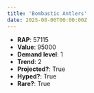 ```yaml
---
title: 'Bombastic Antlers'
date: 2025-08-06T00:00:00Z
---
```

- **RAP**: 57115
- **Value**: 95000
- **Demand level**: 1
- **Trend**: 2
- **Projected?**: True
- **Hyped?**: True
- **Rare?**: True
